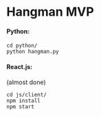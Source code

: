 # Hangman MVP


#### Python:

```
cd python/
python hangman.py
```


#### React.js:
(almost done)

```
cd js/client/
npm install
npm start
```